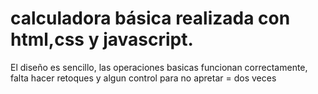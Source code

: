 # calculadora básica realizada con html,css y javascript.
El diseño es sencillo, las operaciones basicas funcionan correctamente, falta hacer retoques y algun control para no apretar = dos veces
